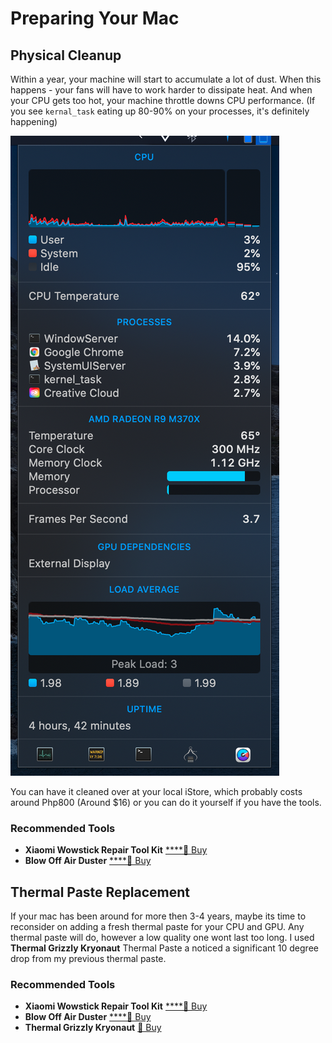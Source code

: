 # Preparing Your Mac

## Physical Cleanup

Within a year, your machine will start to accumulate a lot of dust. When this happens - your fans will have to work harder to dissipate heat. And when your CPU gets too hot, your machine throttle downs CPU performance. \(If you see `kernal_task` eating up 80-90% on your processes, it's definitely happening\)

![You can see kernal\_task running at 2.8%.](../.gitbook/assets/image%20%284%29.png)

You can have it cleaned over at your local iStore, which probably costs around Php800 \(Around $16\) or you can do it yourself if you have the tools.  


### **Recommended Tools**

* **Xiaomi Wowstick Repair Tool Kit** [ ****🛒 Buy](https://shopee.ph/%E3%80%9064-In-1-Electric-Screwdriver-Set%E3%80%91XIAOMI-1F%2B-Repair-Tool-Kit-i.72563893.1371587976)
* **Blow Off Air Duster** [ ****🛒 Buy](https://www.lazada.com.ph/products/blow-off-air-duster-bo-111-113-8-oz-i1098128539-s3782572698.html)



## Thermal Paste Replacement

If your mac has been around for more then 3-4 years, maybe its time to reconsider on adding a fresh thermal paste for your CPU and GPU. Any thermal paste will do, however a low quality one wont last too long. I used **Thermal Grizzly Kryonaut** Thermal Paste a noticed a significant 10 degree drop from my previous thermal paste.

### **Recommended Tools**

* **Xiaomi Wowstick Repair Tool Kit** [ ****🛒 Buy](https://shopee.ph/%E3%80%9064-In-1-Electric-Screwdriver-Set%E3%80%91XIAOMI-1F%2B-Repair-Tool-Kit-i.72563893.1371587976)
* **Blow Off Air Duster** [ ****🛒 Buy](https://www.lazada.com.ph/products/blow-off-air-duster-bo-111-113-8-oz-i1098128539-s3782572698.html)
* **Thermal Grizzly Kryonaut**  [🛒 Buy](https://www.lazada.com.ph/products/latest-edition-thermal-grizzly-kryonaut-high-performance-cpu-gpu-thermal-paste-10-gram-i283570398-s442016039.html)





